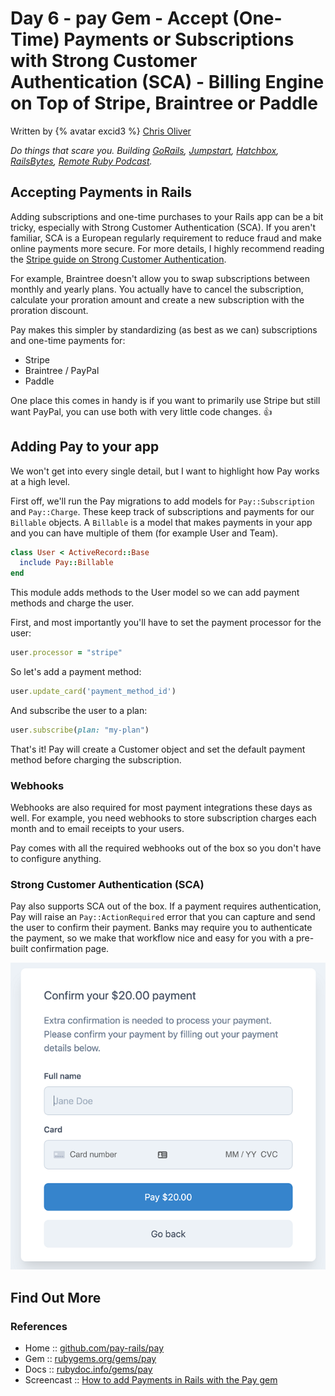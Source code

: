 # Day 6 - pay Gem - Accept (One-Time) Payments or Subscriptions with Strong Customer Authentication (SCA) - Billing Engine on Top of Stripe, Braintree or Paddle


Written by {% avatar excid3 %} [Chris Oliver](https://github.com/excid3)

_Do things that scare you. Building [GoRails](http://GoRails.com), [Jumpstart](http://JumpstartRails.com), [Hatchbox](http://Hatchbox.io), [RailsBytes](http://RailsBytes.com), [Remote Ruby Podcast](https://remoteruby.transistor.fm/)._



## Accepting Payments in Rails

Adding subscriptions and one-time purchases to your Rails app can be a bit tricky, especially with Strong Customer Authentication (SCA). If you aren't familiar, SCA is a European regularly requirement to reduce fraud and make online payments more secure. For more details, I highly recommend reading the [Stripe guide on Strong Customer Authentication](https://stripe.com/guides/strong-customer-authentication).

For example, Braintree doesn't allow you to swap subscriptions between monthly and yearly plans. You actually have to cancel the subscription, calculate your proration amount and create a new subscription with the proration discount.

Pay makes this simpler by standardizing (as best as we can) subscriptions and one-time payments for:

* Stripe
* Braintree / PayPal
* Paddle

One place this comes in handy is if you want to primarily use Stripe but still want PayPal, you can use both with very little code changes. :thumbsup:


## Adding Pay to your app

We won't get into every single detail, but I want to highlight how Pay works at a high level.

First off, we'll run the Pay migrations to add models for `Pay::Subscription` and `Pay::Charge`. These keep track of subscriptions and payments for our `Billable` objects. A `Billable` is a model that makes payments in your app and you can have multiple of them (for example User and Team).

```ruby
class User < ActiveRecord::Base
  include Pay::Billable
end
```

This module adds methods to the User model so we can add payment methods and charge the user.

First, and most importantly you'll have to set the payment processor for the user:

```ruby
user.processor = "stripe"
```

So let's add a payment method:

```ruby
user.update_card('payment_method_id')
```

And subscribe the user to a plan:

```ruby
user.subscribe(plan: "my-plan")
```

That's it! Pay will create a Customer object and set the default payment method before charging the subscription.

### Webhooks

Webhooks are also required for most payment integrations these days as well. For example, you need webhooks to store subscription charges each month and to email receipts to your users.

Pay comes with all the required webhooks out of the box so you don't have to configure anything.

### Strong Customer Authentication (SCA)

Pay also supports SCA out of the box. If a payment requires authentication, Pay will raise an `Pay::ActionRequired` error that you can capture and send the user to confirm their payment. Banks may require you to authenticate the payment, so we make that workflow nice and easy for you with a pre-built confirmation page.

![](i/pay.png)


## Find Out More

### References

- Home :: [github.com/pay-rails/pay](https://github.com/pay-rails/pay)
- Gem :: [rubygems.org/gems/pay](https://rubygems.org/gems/pay)
- Docs :: [rubydoc.info/gems/pay](https://www.rubydoc.info/gems/pay/)
- Screencast :: [How to add Payments in Rails with the Pay gem](https://gorails.com/episodes/pay-gem-rails?autoplay=1)

